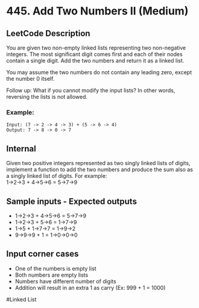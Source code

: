 # 445. Add Two Numbers II (Medium)

## LeetCode Description

You are given two non-empty linked lists representing two non-negative integers. The most significant digit comes first and each of their nodes contain a single digit. Add the two numbers and return it as a linked list.

You may assume the two numbers do not contain any leading zero, except the number 0 itself.

Follow up:
What if you cannot modify the input lists? In other words, reversing the lists is not allowed.

### Example:

```
Input: (7 -> 2 -> 4 -> 3) + (5 -> 6 -> 4)
Output: 7 -> 8 -> 0 -> 7
```

## Internal

Given two positive integers represented as two singly linked lists of digits, implement a function to add the two numbers and produce the sum also as a singly linked list of digits. For example:  
1->2->3 + 4->5->6 = 5->7->9

## Sample inputs - Expected outputs

- 1->2->3 + 4->5->6 = 5->7->9
- 1->2->3 + 5->6 = 1->7->9
- 1->5 + 1->7->7 = 1->9->2
- 9->9->9 + 1 = 1->0->0->0

## Input corner cases

- One of the numbers is empty list
- Both numbers are empty lists
- Numbers have different number of digits
- Addition will result in an extra 1 as carry (Ex: 999 + 1 = 1000)

#Linked List
